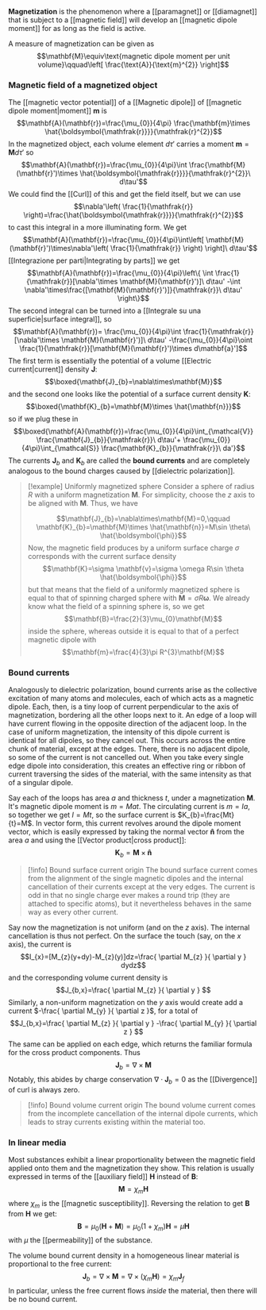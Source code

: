 **Magnetization** is the phenomenon where a [[paramagnet]] or [[diamagnet]] that is subject to a [[magnetic field]] will develop an [[magnetic dipole moment]] for as long as the field is active.

A measure of magnetization can be given as
$$\mathbf{M}\equiv\text{magnetic dipole moment per unit volume}\qquad\left[ \frac{\text{A}}{\text{m}^{2}} \right]$$
### Magnetic field of a magnetized object
The [[magnetic vector potential]] of a [[Magnetic dipole]] of [[magnetic dipole moment|moment]] $\mathbf{m}$ is
$$\mathbf{A}(\mathbf{r})=\frac{\mu_{0}}{4\pi} \frac{\mathbf{m}\times \hat{\boldsymbol{\mathfrak{r}}}}{\mathfrak{r}^{2}}$$
In the magnetized object, each volume element $d\tau'$ carries a moment $\mathbf{m}=\mathbf{M}d\tau'$ so
$$\mathbf{A}(\mathbf{r})=\frac{\mu_{0}}{4\pi}\int \frac{\mathbf{M}(\mathbf{r}')\times \hat{\boldsymbol{\mathfrak{r}}}}{\mathfrak{r}^{2}}\ d\tau'$$
We could find the [[Curl]] of this and get the field itself, but we can use
$$\nabla'\left( \frac{1}{\mathfrak{r}} \right)=\frac{\hat{\boldsymbol{\mathfrak{r}}}}{\mathfrak{r}^{2}}$$
to cast this integral in a more illuminating form. We get
$$\mathbf{A}(\mathbf{r})=\frac{\mu_{0}}{4\pi}\int\left[ \mathbf{M}(\mathbf{r}')\times\nabla'\left( \frac{1}{\mathfrak{r}} \right) \right]\ d\tau'$$
[[Integrazione per parti|Integrating by parts]] we get
$$\mathbf{A}(\mathbf{r})=\frac{\mu_{0}}{4\pi}\left\{ \int \frac{1}{\mathfrak{r}}[\nabla'\times \mathbf{M}(\mathbf{r}')]\ d\tau' -\int \nabla'\times\frac{[\mathbf{M}(\mathbf{r}')]}{\mathfrak{r}}\ d\tau' \right\}$$
The second integral can be turned into a [[Integrale su una superficie|surface integral]], so
$$\mathbf{A}(\mathbf{r})= \frac{\mu_{0}}{4\pi}\int \frac{1}{\mathfrak{r}}[\nabla'\times \mathbf{M}(\mathbf{r}')]\ d\tau' -\frac{\mu_{0}}{4\pi}\oint \frac{1}{\mathfrak{r}}[\mathbf{M}(\mathbf{r}')\times d\mathbf{a}']$$
The first term is essentially the potential of a volume [[Electric current|current]] density $\mathbf{J}$:
$$\boxed{\mathbf{J}_{b}=\nabla\times\mathbf{M}}$$
and the second one looks like the potential of a surface current density $\mathbf{K}$:
$$\boxed{\mathbf{K}_{b}=\mathbf{M}\times \hat{\mathbf{n}}}$$
so if we plug these in
$$\boxed{\mathbf{A}(\mathbf{r})=\frac{\mu_{0}}{4\pi}\int_{\mathcal{V}} \frac{\mathbf{J}_{b}}{\mathfrak{r}}\ d\tau'+ \frac{\mu_{0}}{4\pi}\int_{\mathcal{S}} \frac{\mathbf{K}_{b}}{\mathfrak{r}}\ da'}$$
The currents $\mathbf{J}_{b}$ and $\mathbf{K}_{b}$ are called the **bound currents** and are completely analogous to the bound charges caused by [[dielectric polarization]].

> [!example] Uniformly magnetized sphere
> Consider a sphere of radius $R$ with a uniform magnetization $\mathbf{M}$. For simplicity, choose the $z$ axis to be aligned with $\mathbf{M}$. Thus, we have
>
>$$\mathbf{J}_{b}=\nabla\times\mathbf{M}=0,\qquad \mathbf{K}_{b}=\mathbf{M}\times \hat{\mathbf{n}}=M\sin \theta\ \hat{\boldsymbol{\phi}}$$
>Now, the magnetic field produces by a uniform surface charge $\sigma$ corresponds with the current surface density
>$$\mathbf{K}=\sigma \mathbf{v}=\sigma \omega R\sin \theta \hat{\boldsymbol{\phi}}$$
>but that means that the field of a uniformly magnetized sphere is equal to that of spinning charged sphere with $\mathbf{M}=\sigma R\boldsymbol{\omega}$. We already know what the field of a spinning sphere is, so we get
>$$\mathbf{B}=\frac{2}{3}\mu_{0}\mathbf{M}$$
>inside the sphere, whereas outside it is equal to that of a perfect magnetic dipole with
>$$\mathbf{m}=\frac{4}{3}\pi R^{3}\mathbf{M}$$
### Bound currents
Analogously to dielectric polarization, bound currents arise as the collective excitation of many atoms and molecules, each of which acts as a magnetic dipole. Each, then, is a tiny loop of current perpendicular to the axis of magnetization, bordering all the other loops next to it. An edge of a loop will have current flowing in the opposite direction of the adjacent loop. In the case of uniform magnetization, the intensity of this dipole current is identical for all dipoles, so they cancel out. This occurs across the entire chunk of material, except at the edges. There, there is no adjacent dipole, so some of the current is not cancelled out. When you take every single edge dipole into consideration, this creates an effective ring or ribbon of current traversing the sides of the material, with the same intensity as that of a singular dipole.

Say each of the loops has area $a$ and thickness $t$, under a magnetization $\mathbf{M}$. It's magnetic dipole moment is $m=Mat$. The circulating current is $m=Ia$, so together we get $I=Mt$, so the surface current is $K_{b}=\frac{Mt}{t}=M$. In vector form, this current revolves around the dipole moment vector, which is easily expressed by taking the normal vector $\mathbf{\hat{n}}$ from the area $a$ and using the [[Vector product|cross product]]:
$$\mathbf{K}_{b}=\mathbf{M}\times \mathbf{\hat{n}}$$

> [!info] Bound surface current origin
> The bound surface current comes from the alignment of the single magnetic dipoles and the internal cancellation of their currents except at the very edges. The current is odd in that no single charge ever makes a round trip (they are attached to specific atoms), but it nevertheless behaves in the same way as every other current.

Say now the magnetization is not uniform (and on the $z$ axis). The internal cancellation is thus not perfect. On the surface the touch (say, on the $x$ axis), the current is
$$I_{x}=[M_{z}(y+dy)-M_{z}(y)]dz=\frac{ \partial M_{z} }{ \partial y } dydz$$
and the corresponding volume current density is
$$J_{b,x}=\frac{ \partial M_{z} }{ \partial y } $$
Similarly, a non-uniform magnetization on the $y$ axis would create add a current $-\frac{ \partial M_{y} }{ \partial z }$, for a total of
$$J_{b,x}=\frac{ \partial M_{z} }{ \partial y } -\frac{ \partial M_{y} }{ \partial z } $$
The same can be applied on each edge, which returns the familiar formula for the cross product components. Thus
$$\mathbf{J}_{b}=\nabla\times\mathbf{M}$$
Notably, this abides by charge conservation $\nabla \cdot\mathbf{J}_{b}=0$ as the [[Divergence]] of curl is always zero.

> [!info] Bound volume current origin
> The bound volume current comes from the incomplete cancellation of the internal dipole currents, which leads to stray currents existing within the material too.
### In linear media
Most substances exhibit a linear proportionality between the magnetic field applied onto them and the magnetization they show. This relation is usually expressed in terms of the [[auxiliary field]] $\mathbf{H}$ instead of $\mathbf{B}$:
$$\mathbf{M}=\chi_{m}\mathbf{H}$$
where $\chi_{m}$ is the [[magnetic susceptibility]]. Reversing the relation to get $\mathbf{B}$ from $\mathbf{H}$ we get:
$$\mathbf{B}=\mu_{0}(\mathbf{H}+\mathbf{M})=\mu_{0}(1+\chi_{m})\mathbf{H}=\mu \mathbf{H}$$
with $\mu$ the [[permeability]] of the substance.

The volume bound current density in a homogeneous linear material is proportional to the free current:
$$\mathbf{J}_{b}=\nabla\times\mathbf{M}=\nabla \times(\chi_{m}\mathbf{H})=\chi_{m}\mathbf{J}_{f}$$
In particular, unless the free current flows *inside* the material, then there will be no bound current.